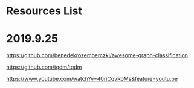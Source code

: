 # Resources List

# 2019.9.25

https://github.com/benedekrozemberczki/awesome-graph-classification

https://github.com/tqdm/tqdm

https://www.youtube.com/watch?v=40riCqvRoMs&feature=youtu.be

